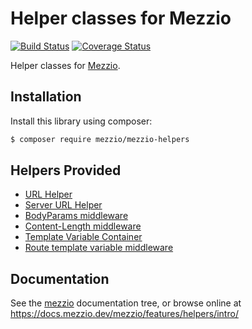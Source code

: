 # Helper classes for Mezzio

[![Build Status](https://travis-ci.com/mezzio/mezzio-helpers.svg?branch=master)](https://travis-ci.com/mezzio/mezzio-helpers)
[![Coverage Status](https://coveralls.io/repos/github/mezzio/mezzio-helpers/badge.svg?branch=master)](https://coveralls.io/github/mezzio/mezzio-helpers?branch=master)

Helper classes for [Mezzio](https://github.com/mezzio/mezzio).

## Installation

Install this library using composer:

```bash
$ composer require mezzio/mezzio-helpers
```

## Helpers Provided

- [URL Helper](https://docs.mezzio.dev/mezzio/v3/features/helpers/url-helper/)
- [Server URL Helper](https://docs.mezzio.dev/mezzio/v3/features/helpers/server-url-helper/)
- [BodyParams middleware](https://docs.mezzio.dev/mezzio/v3/features/helpers/body-parse/)
- [Content-Length middleware](https://docs.mezzio.dev/mezzio/v3/features/helpers/content-length/)
- [Template Variable Container](https://docs.mezzio.dev/mezzio/v3/features/helpers/template-variable-container/)
- [Route template variable middleware](https://docs.mezzio.dev/mezzio/v3/features/helpers/template-variable-container/#route-template-variable-middleware)

## Documentation

See the [mezzio](https://github.com/mezzio/mezzio/blob/master/doc/book)
documentation tree, or browse online at https://docs.mezzio.dev/mezzio/features/helpers/intro/
